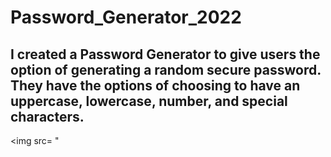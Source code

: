 # Password_Generator_2022

## I created a Password Generator to give users the option of generating a random secure password. They have the options of choosing to have an uppercase, lowercase, number, and special characters. 

<img src= "